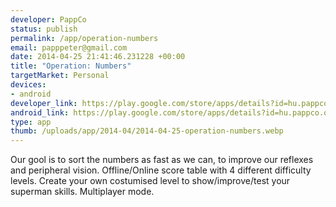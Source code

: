 ```yaml
--- 
developer: PappCo
status: publish
permalink: /app/operation-numbers
email: papppeter@gmail.com
date: 2014-04-25 21:41:46.231228 +00:00
title: "Operation: Numbers"
targetMarket: Personal
devices: 
- android
developer_link: https://play.google.com/store/apps/details?id=hu.pappco.operationnumbers
android_link: https://play.google.com/store/apps/details?id=hu.pappco.operationnumbers
type: app
thumb: /uploads/app/2014-04/2014-04-25-operation-numbers.webp
---
```


Our gool is to sort the numbers as fast as we can, to improve our reflexes and peripheral vision. Offline/Online score table with 4 different difficulty levels. 	Create your own costumised level to show/improve/test your superman skills. Multiplayer mode.
